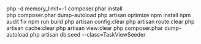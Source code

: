 <h1></h1>
php -d memory_limit=-1 composer.phar install<br>
php composer.phar dump-autoload
php artisan optimize
npm install
npm audit fix
npm run build
php artisan config:clear
php artisan route:clear
php artisan cache:clear
php artisan view:clear
php composer.phar dump-autoload
php artisan db:seed --class=TaskViewSeeder
